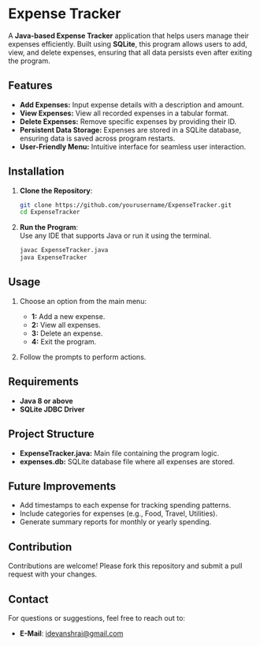 # Expense Tracker  

A **Java-based Expense Tracker** application that helps users manage their expenses efficiently. Built using **SQLite**, this program allows users to add, view, and delete expenses, ensuring that all data persists even after exiting the program.  

## Features  

- **Add Expenses:** Input expense details with a description and amount.  
- **View Expenses:** View all recorded expenses in a tabular format.  
- **Delete Expenses:** Remove specific expenses by providing their ID.  
- **Persistent Data Storage:** Expenses are stored in a SQLite database, ensuring data is saved across program restarts.  
- **User-Friendly Menu:** Intuitive interface for seamless user interaction.  

## Installation  

1. **Clone the Repository**:  
   ```bash
   git clone https://github.com/yourusername/ExpenseTracker.git
   cd ExpenseTracker
   ```  

2. **Run the Program**:  
   Use any IDE that supports Java or run it using the terminal.  
   ```bash
   javac ExpenseTracker.java  
   java ExpenseTracker  
   ```  

## Usage  

1. Choose an option from the main menu:  
   - **1:** Add a new expense.  
   - **2:** View all expenses.  
   - **3:** Delete an expense.  
   - **4:** Exit the program.  

2. Follow the prompts to perform actions.  

## Requirements  

- **Java 8 or above**  
- **SQLite JDBC Driver**  

## Project Structure  

- **ExpenseTracker.java:** Main file containing the program logic.  
- **expenses.db:** SQLite database file where all expenses are stored.  

## Future Improvements  

- Add timestamps to each expense for tracking spending patterns.  
- Include categories for expenses (e.g., Food, Travel, Utilities).  
- Generate summary reports for monthly or yearly spending.  

## Contribution  

Contributions are welcome! Please fork this repository and submit a pull request with your changes.  

## Contact  

For questions or suggestions, feel free to reach out to:  
- **E-Mail**: idevanshrai@gmail.com 
